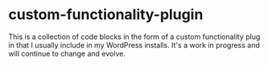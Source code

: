 # custom-functionality-plugin
This is a collection of code blocks in the form of a custom functionality plug in that I usually include in my WordPress installs. It's a work in progress and will continue to change and evolve.
